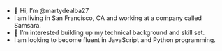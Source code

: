 - 👋 Hi, I’m @martydealba27
- I am living in San Francisco, CA and working at a company called Samsara. 
- 👀 I’m interested building up my technical background and skill set. 
- I am looking to become fluent in JavaScript and Python programming. 
<!---
martydealba27/martydealba27 is a ✨ special ✨ repository because its `README.md` (this file) appears on your GitHub profile.
You can click the Preview link to take a look at your changes.
--->
